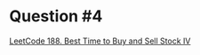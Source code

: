 # Question #4

[LeetCode 188. Best Time to Buy and Sell Stock IV](https://leetcode.com/problems/best-time-to-buy-and-sell-stock-iv)
